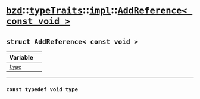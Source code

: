 # [`bzd`](../../../../index.md)::[`typeTraits`](../../../index.md)::[`impl`](../../index.md)::[`AddReference< const void >`](../index.md)

## `struct AddReference< const void >`


|Variable||
|:---|:---|
|[`type`](./index.md)||
------
### `const typedef void type`

